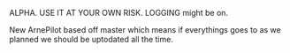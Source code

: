 ALPHA. USE IT AT YOUR OWN RISK. LOGGING might be on. 


New ArnePilot based off master which means if everythings goes to as we planned we should be uptodated all the time.

